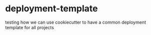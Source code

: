 # deployment-template
testing how we can use cookiecutter to have a common deployment template for all projects
